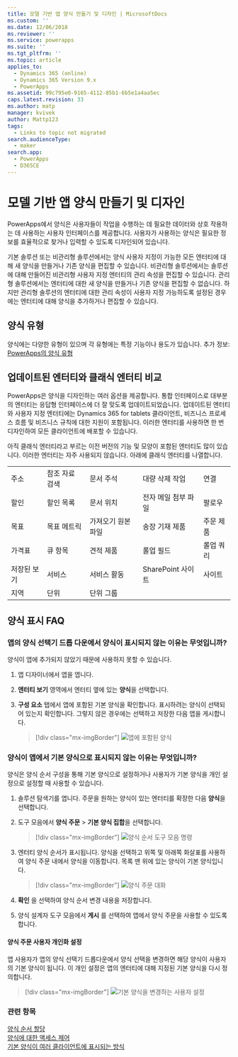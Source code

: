```yaml
---
title: 모델 기반 앱 양식 만들기 및 디자인 | MicrosoftDocs
ms.custom: ''
ms.date: 12/06/2018
ms.reviewer: ''
ms.service: powerapps
ms.suite: ''
ms.tgt_pltfrm: ''
ms.topic: article
applies_to:
  - Dynamics 365 (online)
  - Dynamics 365 Version 9.x
  - PowerApps
ms.assetid: 99c795e0-9165-4112-85b1-6b5e1a4aa5ec
caps.latest.revision: 33
ms.author: matp
manager: kvivek
author: Mattp123
tags:
  - Links to topic not migrated
search.audienceType:
  - maker
search.app:
  - PowerApps
  - D365CE
---
```

# <a name="create-and-design-model-driven-app-forms"></a>모델 기반 앱 양식 만들기 및 디자인 

PowerApps에서 양식은 사용자들이 작업을 수행하는 데 필요한 데이터와 상호 작용하는 데 사용하는 사용자 인터페이스를 제공합니다. 사용자가 사용하는 양식은 필요한 정보를 효율적으로 찾거나 입력할 수 있도록 디자인되어 있습니다. 

기본 솔루션 또는 비관리형 솔루션에서는 양식 사용자 지정이 가능한 모든 엔터티에 대해 새 양식을 만들거나 기존 양식을 편집할 수 있습니다. 비관리형 솔루션에서는 솔루션에 대해 만들어진 비관리형 사용자 지정 엔터티의 관리 속성을 편집할 수 있습니다.
관리형 솔루션에서는 엔터티에 대한 새 양식을 만들거나 기존 양식을 편집할 수 없습니다. 하지만 관리형 솔루션의 엔터티에 대한 관리 속성이 사용자 지정 가능하도록 설정된 경우에는 엔터티에 대해 양식을 추가하거나 편집할 수 있습니다. 
  

<a name="BKMK_TypesOfForms"></a> 
## <a name="type-of-forms"></a>양식 유형
양식에는 다양한 유형이 있으며 각 유형에는 특정 기능이나 용도가 있습니다. 추가 정보: [PowerApps의 양식 유형](types-forms.md)  

  
<a name="BKMK_FormDifferencesByEntity"></a>   
## <a name="updated-versus-classic-entities"></a>업데이트된 엔터티와 클래식 엔터티 비교  
PowerApps은 양식을 디자인하는 여러 옵션을 제공합니다. 통합 인터페이스로 대부분의 엔터티는 응답형 인터페이스에 더 잘 맞도록 업데이트되었습니다. 업데이트된 엔터티와 사용자 지정 엔터티에는 Dynamics 365 for tablets 클라이언트, 비즈니스 프로세스 흐름 및 비즈니스 규칙에 대한 지원이 포함됩니다. 이러한 엔터티를 사용하면 한 번 디자인하여 모든 클라이언트에 배포할 수 있습니다.  
  
아직 클래식 엔터티라고 부르는 이전 버전의 기능 및 모양이 포함된 엔터티도 많이 있습니다. 이러한 엔터티는 자주 사용되지 않습니다. 아래에 클래식 엔터티를 나열합니다.  
  
||||||  
|-|-|-|-|-|  
|주소|참조 자료 검색|문서 주석|대량 삭제 작업|연결|  
|할인|할인 목록|문서 위치|전자 메일 첨부 파일|팔로우|  
|목표|목표 메트릭|가져오기 원본 파일|송장 기재 제품|주문 제품|  
|가격표|큐 항목|견적 제품|롤업 필드|롤업 쿼리|  
|저장된 보기|서비스|서비스 활동|SharePoint 사이트|사이트|  
|지역|단위|단위 그룹|||  
  
## <a name="form-display-faq"></a>양식 표시 FAQ

### <a name="why-is-my-form-not-visible-in-the-form-selector-drop-down-in-my-app"></a>앱의 양식 선택기 드롭 다운에서 양식이 표시되지 않는 이유는 무엇입니까?
양식이 앱에 추가되지 않았기 때문에 사용하지 못할 수 있습니다.
1. 앱 디자이너에서 앱을 엽니다.
2. **엔터티 보기** 영역에서 엔터티 옆에 있는 **양식**을 선택합니다.
3. **구성 요소** 탭에서 앱에 포함된 기본 양식을 확인합니다. 표시하려는 양식이 선택되어 있는지 확인합니다. 그렇지 않은 경우에는 선택하고 저장한 다음 앱을 게시합니다.

   > [!div class="mx-imgBorder"] 
   > ![](media/forms-included-in-app.png "앱에 포함된 양식")
   
### <a name="why-isnt-my-form-displayed-as-the-default-form-in-the-app"></a>양식이 앱에서 기본 양식으로 표시되지 않는 이유는 무엇입니까?
양식은 양식 순서 구성을 통해 기본 양식으로 설정하거나 사용자가 기본 양식을 개인 설정으로 설정할 때 사용할 수 있습니다.
1. 솔루션 탐색기를 엽니다. 주문을 원하는 양식이 있는 엔터티를 확장한 다음 **양식**을 선택합니다.
2. 도구 모음에서 **양식 주문** > **기본 양식 집합**을 선택합니다. 

   > [!div class="mx-imgBorder"] 
   > ![](media/form-order-toolbar.png "양식 순서 도구 모음 명령")
   
3. 엔터티 양식 순서가 표시됩니다. 양식을 선택하고 위쪽 및 아래쪽 화살표를 사용하여 양식 주문 내에서 양식을 이동합니다. 목록 맨 위에 있는 양식이 기본 양식입니다. 

   > [!div class="mx-imgBorder"] 
   > ![](media/form-order-dialog.png "양식 주문 대화")
   
4. **확인** 을 선택하여 양식 순서 변경 내용을 저장합니다.
5. 양식 설계자 도구 모음에서 **게시** 를 선택하여 앱에서 양식 주문을 사용할 수 있도록 합니다.
 
#### <a name="form-order-user-personalization-setting"></a>양식 주문 사용자 개인화 설정
앱 사용자가 앱의 양식 선택기 드롭다운에서 양식 선택을 변경하면 해당 양식이 사용자의 기본 양식이 됩니다. 이 개인 설정은 앱의 엔터티에 대해 지정된 기본 양식을 다시 정의합니다.

   > [!div class="mx-imgBorder"] 
   > ![](media/change-form-user-setting.png "기본 양식을 변경하는 사용자 설정")
   
### <a name="related-topics"></a>관련 항목  
    
[양식 순서 할당](assign-form-order.md) <br />
[양식에 대한 액세스 제어](control-access-forms.md) <br />
[기본 양식이 여러 클라이언트에 표시되는 방식](main-form-presentations.md) <br />
